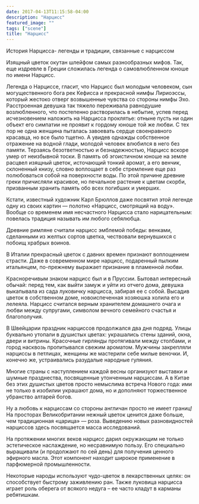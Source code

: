 ```yaml
---
date: 2017-04-13T11:15:58-04:00
description: "Нарцисс"
featured_image: ""
tags: ["scene"]
title: "Нарцисс"
---
```


История Нарцисса- легенды и традиции, связанные с нарциссом

Изящный цветок окутан шлейфом самых разнообразных мифов. Так, еще издревле в Греции сложилась легенда о самовлюбленном юноше по 
имени Нарцисс.

Легенда о Нарциссе, гласит, что Нарцисс был молодым человеком, сын могущественного бога рек Кефисса и прекрасной нимфы Лириоэссы, 
который жестоко отверг возвышенные чувства со стороны нимфы Эхо. Расстроенная девушка так тяжело переживала равнодушие возлюбленного, 
что постепенно растворилась в небытие, успев перед исчезновением наложить на Нарцисса проклятье: отныне пусть ни один объект его 
симпатии не проявит к гордому юноше той же любви. С тех пор не одна женщина пыталась завоевать сердце своенравного красавца, но все 
было тщетно. А увидев однажды собственное отражение на водной глади, молодой человек влюбился в него без памяти. Терзаясь 
безответностью и безнадежностью, Нарцисс вскоре умер от неизбывной тоски. В память об эгоистичном юноше на земле расцвел изящный 
цветок, источающий тонкий аромат, а его венчик, склоненный книзу, словно воплощает в себе стремление еще раз полюбоваться собой на
 поверхности воды. По этой причине древние греки причисляли красивое, но печальное растение к цветам скорби, призванным хранить 
 память обо всех погибших и умерших.

Кстати, известный художник Карл Брюллов даже посвятил этой легенде одну из своих картин — полотно «Нарцисс, смотрящий на воду». 
Вообще со временем имя несчастного Нарцисса стало нарицательным: повелась традиция называть им любого себялюбца.

Древние римляне считали нарцисс эмблемой победы: венками, сделанными из желтых сортов цветка, чествовали вернувшихся с побоищ 
храбрых воинов.

В Италии прекрасный цветок с давних времен признают воплощением страсти. Даже в современном мире нарцисс, подаренный пылким итальянцем,
 по-прежнему выражает признание в пламенной любви.

Красноречивым знаком нарцисс был и в Пруссии. Бытовал интересный обычай: перед тем, как выйти замуж и уйти из отчего дома, девушка 
выкапывала из сада луковичку нарцисса, забирая ее с собой. Высадив цветок в собственном доме, новоиспеченная хозяюшка холила его и 
лелеяла. Нарцисс считался верным хранителем домашнего очага и любви между супругами, символом вечного семейного счастья и благополучия.

В Швейцарии праздник нарциссов продолжался два дня подряд. Улицы буквально утопали в душистых цветах: украшались стены зданий, окна, 
двери и витрины. Красочные гирлянды протягивали между столбами, и город насквозь пропитывался свежим ароматом. Мужчины закрепляли 
нарциссы в петлицах, женщины же мастерили себе милые веночки. И, конечно же, устраивались разудалые народные гуляния.

Многие страны с наступлением каждой весны организуют выставки и шумные празднества, посвященные утонченным нарциссам. А в Китае без 
этих душистых цветов просто немыслима встреча Нового года: ими не только в изобилии украшают дома, но и дополняют торжественное 
убранство алтарей богов.

Ну а любовь к нарциссам со стороны англичан просто не имеет границ! На просторах Великобритании нежный цветок ценится даже больше, 
чем традиционная «царица» — роза. Выведению новых разновидностей нарциссов здесь посвящается масса исследований.

На протяжении многих веков нарцисс дарил окружающим не только эстетическое наслаждение, но несравнимую пользу. Его специально 
выращивали (и продолжают по сей день) для получения ценного эфирного масла. Этот компонент находит широкое применение в парфюмерной 
промышленности.

Некоторые народы используют чудо-цветок в лекарственных целях: он способствует быстрому заживлению ран. Также луковица нарцисса играет 
роль оберега от всякого недуга – ее часто кладут в карманы ребятишкам.